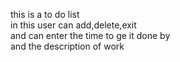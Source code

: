 this is a to do list<br>
in this user can add,delete,exit <br>
and can enter the time to ge it done by<br>
and the description of work

